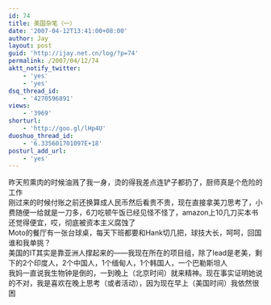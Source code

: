 ```yaml
---
id: 74
title: 美国杂笔（一）
date: '2007-04-12T13:41:00+08:00'
author: Jay
layout: post
guid: 'http://ijay.net.cn/log/?p=74'
permalink: /2007/04/12/74
aktt_notify_twitter:
    - 'yes'
    - 'yes'
dsq_thread_id:
    - '4270596891'
views:
    - '3969'
shorturl:
    - 'http://goo.gl/lHp4U'
duoshuo_thread_id:
    - '6.335601701097E+18'
posturl_add_url:
    - 'yes'
---
```


<div>昨天煎熏肉的时候油溅了我一身，烫的得我差点连铲子都扔了，厨师真是个危险的工作</div>
<div> </div>
<div>刚过来的时候付账之前还换算成人民币然后看贵不贵，现在直接拿美刀思考了，小费随便一给就是一刀多，6刀吃顿午饭已经见怪不怪了，amazon上10几刀买本书还觉得便宜，哎，彻底被资本主义腐蚀了</div>
<div> </div>
<div>Moto的餐厅有一张台球桌，每天下班都要和Hank切几把，球技大长，呵呵，回国谁和我单挑？</div>
<div> </div>
<div>美国的IT其实是靠亚洲人撑起来的——我现在所在的项目组，除了lead是老美，剩下的2个印度人，2个中国人，1个缅甸人，1个韩国人，一个巴勒斯坦人</div>
<div> </div>
<div>我妈一直说我生物钟是倒的，一到晚上（北京时间）就来精神。现在事实证明她说的不对，我是喜欢在晚上思考（或者活动），因为现在早上（美国时间）我依然很困</div>